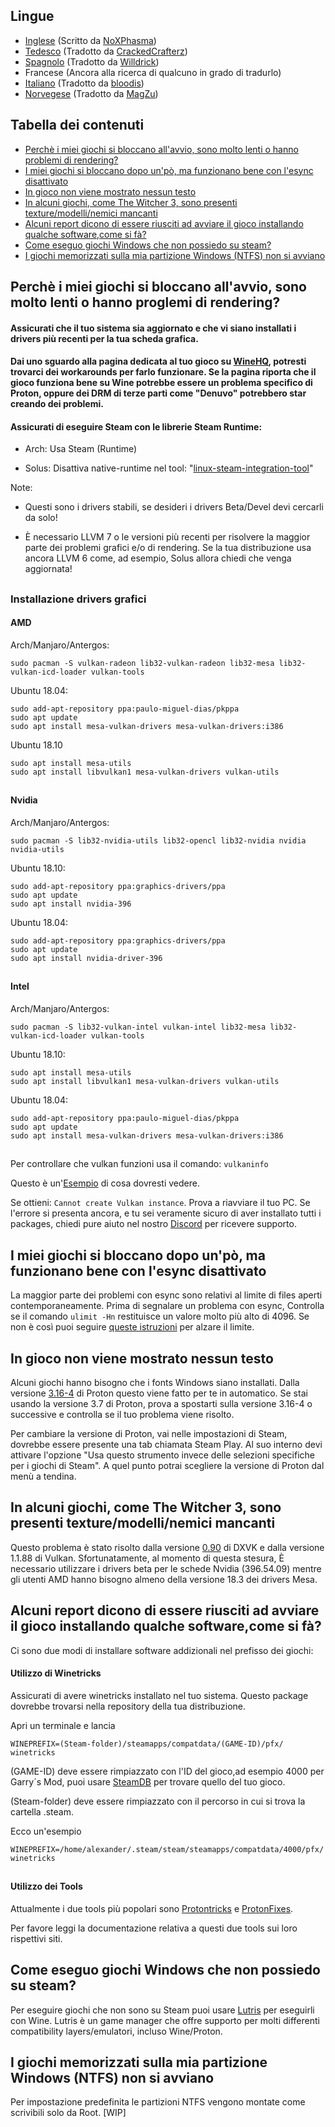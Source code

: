 ## Lingue
-  [Inglese](README.md) (Scritto da [NoXPhasma](https://github.com/NoXPhasma))
-  [Tedesco](README_DE.md) (Tradotto da [CrackedCrafterz](https://github.com/CrackedCrafterz))
-  [Spagnolo](README_ESP.md) (Tradotto da [Willdrick](https://github.com/Willdrick))
-  Francese (Ancora alla ricerca di qualcuno in grado di tradurlo)
-  [Italiano](README_IT.md) (Tradotto da [bloodis](https://github.com/bloodis))
-  [Norvegese](README_NO.md) (Tradotto da [MagZu](https://github.com/magzu))

## Tabella dei contenuti
  - [Perchè i miei giochi si bloccano all'avvio, sono molto lenti o hanno problemi di rendering?](#perche-i-miei-giochi-si-bloccano-all-avvio-sono-molto-lenti-o-hanno-problemi-di-rendering)
  - [I miei giochi si bloccano dopo un'pò, ma funzionano bene con l'esync disattivato](#i-miei-giochi-si-bloccano-dopo-un-po-ma-funzionano-bene-con-lesync-disattivato)
  - [In gioco non viene mostrato nessun testo](#in-gioco-non-viene-mostrato-nessun-testo)
  - [In alcuni giochi, come The Witcher 3, sono presenti texture/modelli/nemici mancanti](#in-alcuni-giochi-come-The-Witcher-3-sono-presenti-texturemodellinemici-mancanti)
  - [Alcuni report dicono di essere riusciti ad avviare il gioco installando qualche software,come si fà?](#alcuni-report-dicono-di-essere-riusciti-ad-avviare-il-gioco-installando-qualche-software-come-si-fa)
  - [Come eseguo giochi Windows che non possiedo su steam?](#come-eseguo-giochi-Windows-che-non-possiedo-su-steam)
  - [I giochi memorizzati sulla mia partizione Windows (NTFS) non si avviano](#i-giochi-memorizzati-sulla-mia-partizione-windows-ntfs-non-si-avviano)
## Perchè i miei giochi si bloccano all'avvio, sono molto lenti o hanno proglemi di rendering?

#### Assicurati che il tuo sistema sia aggiornato e che vi siano installati i drivers più recenti per la tua scheda grafica.

#### Dai uno sguardo alla pagina dedicata al tuo gioco su [WineHQ](https://appdb.winehq.org), potresti trovarci dei workarounds per farlo funzionare. Se la pagina riporta che il gioco funziona bene su Wine potrebbe essere un problema specifico di Proton, oppure dei DRM di terze parti come "Denuvo" potrebbero star creando dei problemi.

#### Assicurati di eseguire Steam con le librerie Steam Runtime:

- Arch: Usa Steam (Runtime)

- Solus: Disattiva native-runtime nel tool: "[linux-steam-integration-tool](https://raw.githubusercontent.com/solus-project/linux-steam-integration/master/.github/LSI_Settings.png)"

Note:

- Questi sono i drivers stabili, se desideri i drivers Beta/Devel devi cercarli da solo!

- È necessario LLVM 7 o le versioni più recenti per risolvere la maggior parte dei problemi grafici e/o di rendering. Se la tua distribuzione usa ancora LLVM 6 come, ad esempio, Solus allora chiedi che venga aggiornata!



##
### Installazione drivers grafici
#### AMD

Arch/Manjaro/Antergos:
```
sudo pacman -S vulkan-radeon lib32-vulkan-radeon lib32-mesa lib32-vulkan-icd-loader vulkan-tools
```

Ubuntu 18.04:
```
sudo add-apt-repository ppa:paulo-miguel-dias/pkppa
sudo apt update
sudo apt install mesa-vulkan-drivers mesa-vulkan-drivers:i386
```
Ubuntu 18.10

```
sudo apt install mesa-utils
sudo apt install libvulkan1 mesa-vulkan-drivers vulkan-utils
```
##
#### Nvidia

Arch/Manjaro/Antergos:
```
sudo pacman -S lib32-nvidia-utils lib32-opencl lib32-nvidia nvidia nvidia-utils
```

Ubuntu 18.10:
```
sudo add-apt-repository ppa:graphics-drivers/ppa
sudo apt update
sudo apt install nvidia-396
```

Ubuntu 18.04:
```
sudo add-apt-repository ppa:graphics-drivers/ppa
sudo apt update
sudo apt install nvidia-driver-396
```
##
#### Intel

Arch/Manjaro/Antergos:
```
sudo pacman -S lib32-vulkan-intel vulkan-intel lib32-mesa lib32-vulkan-icd-loader vulkan-tools
```

Ubuntu 18.10:
```
sudo apt install mesa-utils
sudo apt install libvulkan1 mesa-vulkan-drivers vulkan-utils
```

Ubuntu 18.04:
```
sudo add-apt-repository ppa:paulo-miguel-dias/pkppa
sudo apt update
sudo apt install mesa-vulkan-drivers mesa-vulkan-drivers:i386
```
##
Per controllare che vulkan funzioni usa il comando: `vulkaninfo`

Questo è un'[Esempio](https://raw.githubusercontent.com/NoXPhasma/protondb_faq/master/VulkaninfoExample.png) di cosa dovresti vedere.

Se ottieni: ```Cannot create Vulkan instance```. Prova a riavviare il tuo PC. Se l'errore si presenta ancora, e tu sei veramente sicuro di aver installato tutti i packages, chiedi pure aiuto nel nostro [Discord](https://discord.gg/uuwK9EV) per ricevere supporto.

## I miei giochi si bloccano dopo un'pò, ma funzionano bene con l'esync disattivato

La maggior parte dei problemi con esync sono relativi al limite di files aperti contemporaneamente. Prima di segnalare un problema con esync, Controlla se il comando `ulimit -Hn` restituisce un valore molto più alto di 4096. Se non è così puoi seguire [queste istruzioni](https://github.com/zfigura/wine/blob/esync/README.esync) per alzare il limite.

## In gioco non viene mostrato nessun testo

Alcuni giochi hanno bisogno che i fonts Windows siano installati. Dalla versione [3.16-4](https://github.com/ValveSoftware/Proton/wiki/Changelog#316-4) di Proton questo viene fatto per te in automatico. Se stai usando la versione 3.7 di Proton, prova a spostarti sulla versione 3.16-4 o successive e controlla se il tuo problema viene risolto.

Per cambiare la versione di Proton, vai nelle impostazioni di Steam, dovrebbe essere presente una tab chiamata Steam Play. Al suo interno devi attivare l'opzione "Usa questo strumento invece delle selezioni specifiche per i giochi di Steam". A quel punto potrai scegliere la versione di Proton dal menù a tendina.

## In alcuni giochi, come The Witcher 3, sono presenti texture/modelli/nemici mancanti

Questo problema è stato risolto dalla versione [0.90](https://github.com/doitsujin/dxvk/releases/tag/v0.90) di DXVK e dalla versione 1.1.88 di Vulkan. Sfortunatamente, al momento di questa stesura, È necessario utilizzare i drivers beta per le schede Nvidia (396.54.09) mentre gli utenti AMD hanno bisogno almeno della versione 18.3 dei drivers Mesa.

## Alcuni report dicono di essere riusciti ad avviare il gioco installando qualche software,come si fà?

Ci sono due modi di installare software addizionali nel prefisso dei giochi:

#### Utilizzo di Winetricks
Assicurati di avere winetricks installato nel tuo sistema. Questo package dovrebbe trovarsi nella repository della tua distribuzione.

Apri un terminale e lancia
```
WINEPREFIX=(Steam-folder)/steamapps/compatdata/(GAME-ID)/pfx/ winetricks
```
(GAME-ID) deve essere rimpiazzato con l'ID del gioco,ad esempio 4000 per Garry´s Mod, puoi usare [SteamDB](https://steamdb.info) per trovare quello del tuo gioco.

(Steam-folder) deve essere rimpiazzato con il percorso in cui si trova la cartella .steam.

Ecco un'esempio
```
WINEPREFIX=/home/alexander/.steam/steam/steamapps/compatdata/4000/pfx/ winetricks
```
##
#### Utilizzo dei Tools

Attualmente i due tools più popolari sono [Protontricks](https://github.com/Sirmentio/protontricks) e [ProtonFixes](https://github.com/simons-public/protonfixes).

Per favore leggi la documentazione relativa a questi due tools sui loro rispettivi siti.

## Come eseguo giochi Windows che non possiedo su steam?

Per eseguire giochi che non sono su Steam puoi usare [Lutris](https://lutris.net/) per eseguirli con Wine. Lutris è un game manager che offre supporto per molti differenti compatibility layers/emulatori, incluso Wine/Proton.

## I giochi memorizzati sulla mia partizione Windows (NTFS) non si avviano

Per impostazione predefinita le partizioni NTFS vengono montate come scrivibili solo da Root. [WIP]
